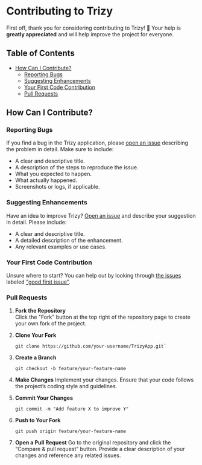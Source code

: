 
# Contributing to Trizy

First off, thank you for considering contributing to Trizy! 🎉 Your help is **greatly appreciated** and will help improve the project for everyone.

## Table of Contents

- [How Can I Contribute?](#how-can-i-contribute)
    - [Reporting Bugs](#reporting-bugs)
    - [Suggesting Enhancements](#suggesting-enhancements)
    - [Your First Code Contribution](#your-first-code-contribution)
    - [Pull Requests](#pull-requests)

## How Can I Contribute?

### Reporting Bugs

If you find a bug in the Trizy application, please [open an issue](https://github.com/demirelarda/TrizyApp/issues/) describing the problem in detail. Make sure to include:

- A clear and descriptive title.
- A description of the steps to reproduce the issue.
- What you expected to happen.
- What actually happened.
- Screenshots or logs, if applicable.

### Suggesting Enhancements

Have an idea to improve Trizy? [Open an issue](https://github.com/demirelarda/TrizyApp/issues/) and describe your suggestion in detail. Please include:

- A clear and descriptive title.
- A detailed description of the enhancement.
- Any relevant examples or use cases.

### Your First Code Contribution

Unsure where to start? You can help out by looking through [the issues](https://github.com/demirelarda/TrizyApp/issues/) labeled ["good first issue"](https://github.com/demirelarda/TrizyApp/issues?q=is%3Aissue+is%3Aopen+label%3A%22good+first+issue%22).

### Pull Requests

1. **Fork the Repository**  
   Click the "Fork" button at the top right of the repository page to create your own fork of the project.

2. **Clone Your Fork**
   ```
   git clone https://github.com/your-username/TrizyApp.git`
   ```

3. **Create a Branch**
   ```
   git checkout -b feature/your-feature-name
   ```
4.  **Make Changes**
    Implement your changes. Ensure that your code follows the project’s coding style and guidelines.

5.  **Commit Your Changes**
    ```
    git commit -m "Add feature X to improve Y"
    ```
6.  **Push to Your Fork**
    ```
    git push origin feature/your-feature-name
    ```

7.  **Open a Pull Request**
    Go to the original repository and click the “Compare & pull request” button. Provide a clear description of your changes and reference any related issues.